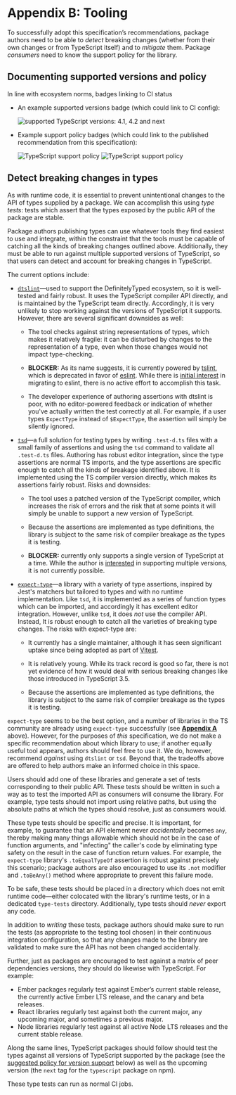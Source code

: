 # Appendix B: Tooling

To successfully adopt this specification’s recommendations, package authors need to be able to *detect* breaking changes (whether from their own changes or from TypeScript itself) and to *mitigate* them. Package *consumers* need to know the support policy for the library.

<!-- toc -->

## Documenting supported versions and policy

In line with ecosystem norms, badges linking to CI status

- An example supported versions badge (which could link to CI config):

    ![supported TypeScript versions: 4.1, 4.2 and next](https://img.shields.io/badge/TS%20Versions-4.1%20%7C%204.2%20%7C%20next-blue)

- Example support policy badges (which could link to the published recommendation from this specification):

    ![TypeScript support policy](https://img.shields.io/badge/TS%20Support-Rolling%20Window-purple) ![TypeScript support policy](https://img.shields.io/badge/TS%20Support-Simple%20Majors-purple)


## Detect breaking changes in types

As with runtime code, it is essential to prevent unintentional changes to the API of types supplied by a package. We can accomplish this using *type tests*: tests which assert that the types exposed by the public API of the package are stable.

Package authors publishing types can use whatever tools they find easiest to use and integrate, within the constraint that the tools must be capable of catching all the kinds of breaking changes outlined above. Additionally, they must be able to run against multiple supported versions of TypeScript, so that users can detect and account for breaking changes in TypeScript.

The current options include:

-   [`dtslint`][dtslint]—used to support the DefinitelyTyped ecosystem, so it is well-tested and fairly robust. It uses the TypeScript compiler API directly, and is maintained by the TypeScript team directly. Accordingly, it is very unlikely to stop working against the versions of TypeScript it supports. However, there are several significant downsides as well:

    -   The tool checks against string representations of types, which makes it relatively fragile: it can be disturbed by changes to the representation of a type, even when those changes would not impact type-checking.

    -   **BLOCKER:** As its name suggests, it is currently powered by [tslint][tslint], which is deprecated in favor of [eslint][eslint]. While there is [initial interest][eslint-migration] in migrating to eslint, there is no active effort to accomplish this task.

    -   The developer experience of authoring assertions with dtslint is poor, with no editor-powered feedback or indication of whether you've actually written the test correctly at all. For example, if a user types `ExpectType` instead of `$ExpectType`, the assertion will simply be silently ignored.

- [`tsd`][tsd]—a full solution for testing types by writing `.test-d.ts` files with a small family of assertions and using the `tsd` command to validate all `.test-d.ts` files. Authoring has robust editor integration, since the type assertions are normal TS imports, and the type assertions are specific enough to catch all the kinds of breakage identified above. It is implemented using the TS compiler version directly, which makes its assertions fairly robust. Risks and downsides:

    -   The tool uses a patched version of the TypeScript compiler, which increases the risk of errors and the risk that at some points it will simply be unable to support a new version of TypeScript.

    -   Because the assertions are implemented as type definitions, the library is subject to the same risk of compiler breakage as the types it is testing.

    -   **BLOCKER:**  currently only supports a single version of TypeScript at a time. While the author is [interested][tsd-versions] in supporting multiple versions, it is not currently possible.

- [`expect-type`][expect-type]—a library with a variety of type assertions, inspired by Jest's matchers but tailored to types and with no runtime implementation. Like `tsd`, it is implemented as a series of function types which can be imported, and accordingly it has excellent editor integration. However, unlike `tsd`, it does *not* use the compiler API. Instead,  It is robust enough to catch all the varieties of breaking type changes. The risks with expect-type are:

    -   It currently has a single maintainer, although it has seen significant uptake since being adopted as part of [Vitest][vitest].

    -   It is relatively young. While its track record is good so far, there is not yet evidence of how it would deal with serious breaking changes like those introduced in TypeScript 3.5.

    -   Because the assertions are implemented as type definitions, the library is subject to the same risk of compiler breakage as the types it is testing.

[vitest]: https://vitest.dev

`expect-type` seems to be the best option, and a number of libraries in the TS community are already using `expect-type` successfully (see [**Appendix A**](./a-adopters.md) above). However, for the purposes of *this* specification, we do not make a specific recommendation about which library to use; if another equally useful tool appears, authors should feel free to use it. We do, however, recommend *against* using `dtslint` or `tsd`. Beyond that, the tradeoffs above are offered to help authors make an informed choice in this space.

Users should add one of these libraries and generate a set of tests corresponding to their public API. These tests should be written in such a way as to test the imported API as consumers will consume the library. For example, type tests should not import using relative paths, but using the absolute paths at which the types should resolve, just as consumers would.

These type tests should be specific and precise. It is important, for example, to guarantee that an API element never *accidentally* becomes `any`, thereby making many things allowable which should not be in the case of function arguments, and "infecting" the caller's code by eliminating type safety on the result in the case of function return values. For example, the `expect-type` library's `.toEqualTypeOf` assertion is robust against precisely this scenario; package authors are also encouraged to use its `.not` modifier and `.toBeAny()` method where appropriate to prevent this failure mode.

To be safe, these tests should be placed in a directory which does not emit runtime code—either colocated with the library's runtime tests, or in a dedicated `type-tests` directory. Additionally, type tests should *never* export any code.

[dtslint]: https://github.com/microsoft/dtslint
[tslint]: https://github.com/palantir/tslint
[eslint]: https://github.com/eslint/eslint
[eslint-migration]: https://github.com/microsoft/dtslint/issues/300
[tsd]: https://github.com/SamVerschueren/tsd
[tsd-versions]: https://github.com/SamVerschueren/tsd/issues/47
[expect-type]: https://github.com/mmkal/ts/tree/master/packages/expect-type#readme

In addition to *writing* these tests, package authors should make sure to run the tests (as appropriate to the testing tool chosen) in their continuous integration configuration, so that any changes made to the library are validated to make sure the API has not been changed accidentally.

Further, just as packages are encouraged to test against a matrix of peer dependencies versions, they should do likewise with TypeScript. For example:

- Ember packages regularly test against Ember’s current stable release, the currently active Ember LTS release, and the canary and beta releases.
- React libraries regularly test against both the current major, any upcoming major, and sometimes a previous major.
- Node libraries regularly test against all active Node LTS releases and the current stable release.

Along the same lines, TypeScript packages should follow should test the types against all versions of TypeScript supported by the package (see the [suggested policy for version support](#supported-compiler-versions) below) as well as the upcoming version (the `next` tag for the `typescript` package on npm).

These type tests can run as normal CI jobs.
